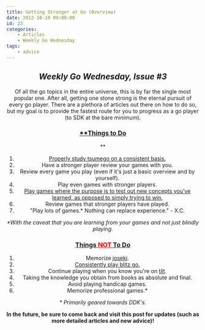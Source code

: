 ```yaml
---
title: Getting Stronger at Go (Overview)
date: 2012-10-10 09:00:00
id: 23
categories:
	- Articles
	- Weekly Go Wednesday
tags:
	- advice
---
```


<div style="text-align: center;">

## _Weekly Go Wednesday, Issue #3_

Of all the go topics in the entire universe, this is by far the single most popular one. After all, getting one stone strong is the eternal pursuit of every go player. There are a plethora of articles out there on how to do so, but my goal is to provide the fastest route for you to progress as a go player (to SDK at the bare minimum).

<!--more-->

### <span style="text-decoration: underline;">**Things to Do
**</span>

1.  [Properly study tsumego on a consistent basis.](http://www.bengozen.com/how-to-study-tsumego/ "How to Study Tsumego")
2.  Have a stronger player review your games with you.
3.  Review every game you play (even if it's just a basic overview and by yourself).
4.  Play even games with stronger players.
5.  [Play games where the purpose is to test out new concepts you've learned, as opposed to simply trying to win.](http://www.bengozen.com/experimental-games/ "Experimental Games")
6.  Review games that stronger players have played.
7.  "Play lots of games.* Nothing can replace experience." - X.C.

_*With the caveat that you are learning from your games and not just blindly playing._

### <span style="text-decoration: underline;">Things <span style="color: #ff0000; text-decoration: underline;">NOT </span>To Do
</span>

1.  Memorize [joseki](http://senseis.xmp.net/?Joseki).
2.  [Consistently play blitz go.](http://www.bengozen.com/blitz-go-to-play-or-not-to-play/ "Blitz Go: To Play or Not to Play?")
3.  Continue playing when you know you're on [tilt](http://en.wikipedia.org/wiki/Tilt_(poker)).
4.  Taking the knowledge you obtain from books as absolute and final.
5.  Avoid playing handicap games.
6.  Memorize professional games.*

_* Primarily geared towards DDK's._

**In the future, be sure to come back and visit this post for updates (such as more detailed articles and new advice)!**

</div>